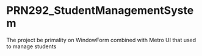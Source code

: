 # PRN292_StudentManagementSystem
The project be primality on WindowForm combined with Metro UI that used to manage students
